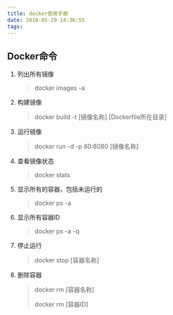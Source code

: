 ```yaml
---
title: docker使用手册
date: 2018-05-29 14:36:55
tags:
---
```


## Docker命令

1. 列出所有镜像

   > docker images -a

2. 构建镜像

   >  docker build -t \[镜像名称\]        \[Dockerfile所在目录\]

3. 运行镜像

   > docker run -d -p 80:8080 [镜像名称]

4. 查看镜像状态

   > docker stats

5. 显示所有的容器，包括未运行的

   > docker ps -a

6. 显示所有容器ID

   > docker ps -a -q

7. 停止运行

   > docker stop [容器名称]

8. 删除容器

   > docker rm [容器名称]
   >
   > docker rm [容器ID]

